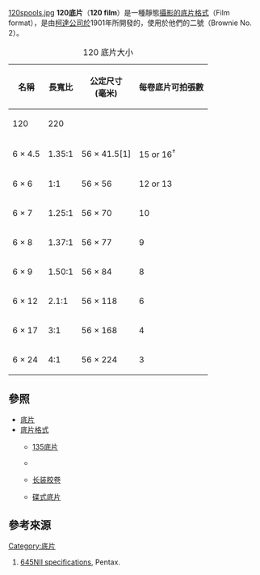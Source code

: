 [120spools.jpg](https://zh.wikipedia.org/wiki/File:120spools.jpg "fig:120spools.jpg")
**120底片**（**120
film**）是一種靜態[攝影的](https://zh.wikipedia.org/wiki/攝影 "wikilink")[底片格式](../Page/底片格式.md "wikilink")（Film
format），是由[柯達公司於](https://zh.wikipedia.org/wiki/伊士曼柯達公司 "wikilink")1901年所開發的，使用於他們的二號（Brownie
No. 2）。

<table>
<caption>120 底片大小</caption>
<thead>
<tr class="header">
<th><p>名稱</p></th>
<th><p>長寬比</p></th>
<th><p>公定尺寸<br />
(毫米)</p></th>
<th><p>每卷底片可拍張數</p></th>
</tr>
</thead>
<tbody>
<tr class="odd">
<td><p>120</p></td>
<td><p>220</p></td>
<td></td>
<td></td>
</tr>
<tr class="even">
<td><p>6 × 4.5</p></td>
<td><p>1.35:1</p></td>
<td><p>56 × 41.5[1]</p></td>
<td><p>15 or 16<sup>†</sup></p></td>
</tr>
<tr class="odd">
<td><p>6 × 6</p></td>
<td><p>1:1</p></td>
<td><p>56 × 56</p></td>
<td><p>12 or 13</p></td>
</tr>
<tr class="even">
<td><p>6 × 7</p></td>
<td><p>1.25:1</p></td>
<td><p>56 × 70</p></td>
<td><p>10</p></td>
</tr>
<tr class="odd">
<td><p>6 × 8</p></td>
<td><p>1.37:1</p></td>
<td><p>56 × 77</p></td>
<td><p>9</p></td>
</tr>
<tr class="even">
<td><p>6 × 9</p></td>
<td><p>1.50:1</p></td>
<td><p>56 × 84</p></td>
<td><p>8</p></td>
</tr>
<tr class="odd">
<td><p>6 × 12</p></td>
<td><p>2.1:1</p></td>
<td><p>56 × 118</p></td>
<td><p>6</p></td>
</tr>
<tr class="even">
<td><p>6 × 17</p></td>
<td><p>3:1</p></td>
<td><p>56 × 168</p></td>
<td><p>4</p></td>
</tr>
<tr class="odd">
<td><p>6 × 24</p></td>
<td><p>4:1</p></td>
<td><p>56 × 224</p></td>
<td><p>3</p></td>
</tr>
</tbody>
</table>

## 參照

  - [底片](../Page/底片.md "wikilink")
  - [底片格式](../Page/底片格式.md "wikilink")
      - [135底片](../Page/135底片.md "wikilink")

      -
      - [长装胶卷](https://zh.wikipedia.org/wiki/长装胶卷 "wikilink")

      - [碟式底片](../Page/碟式底片.md "wikilink")

## 參考來源

<references/>

[Category:底片](https://zh.wikipedia.org/wiki/Category:底片 "wikilink")

1.  [645NII
    specifications](http://www.pentax.jp/english/imaging/filmcamera/medium/645n2/spec.html),
    Pentax.